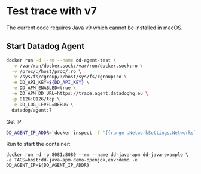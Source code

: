 # Test trace with v7

The current code requires Java v9 which cannot be installed in macOS.

## Start Datadog Agent

```sh
docker run -d --rm --name dd-agent-test \
  -v /var/run/docker.sock:/var/run/docker.sock:ro \
  -v /proc/:/host/proc/:ro \
  -v /sys/fs/cgroup/:/host/sys/fs/cgroup:ro \
  -e DD_API_KEY=${DD_API_KEY} \
  -e DD_APM_ENABLED=true \
  -e DD_APM_DD_URL=https://trace.agent.datadoghq.eu \
  -p 8126:8126/tcp \
  -e DD_LOG_LEVEL=DEBUG \
  datadog/agent:7
```

Get IP

```sh
DD_AGENT_IP_ADDR=`docker inspect -f '{{range .NetworkSettings.Networks}}{{.IPAddress}}{{end}}' dd-agent-test`
```

Run to start the container:

```
docker run -d -p 8081:8080 --rm --name dd-java-apm dd-java-example \
-e TAGS=host:dd-java-apm-demo-openjdk,env:demo -e DD_AGENT_IP=${DD_AGENT_IP_ADDR}
```
